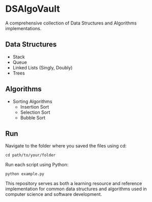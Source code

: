 # DSAlgoVault

A comprehensive collection of Data Structures and Algorithms implementations.

## Data Structures
- Stack
- Queue
- Linked Lists (Singly, Doubly)
- Trees

## Algorithms
- Sorting Algorithms
  - Insertion Sort
  - Selection Sort
  - Bubble Sort

## Run
Navigate to the folder where you saved the files using cd:
```
cd path/to/your/folder
```
Run each script using Python:
```
python example.py
```
This repository serves as both a learning resource and reference implementation for common data structures and algorithms used in computer science and software development.
